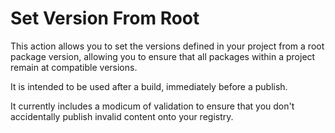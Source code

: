 # Set Version From Root

This action allows you to set the versions defined in your project from a root package version, allowing you to ensure that all packages within a project remain at compatible versions.

It is intended to be used after a build, immediately before a publish.

It currently includes a modicum of validation to ensure that you don't accidentally publish invalid content onto your registry.
